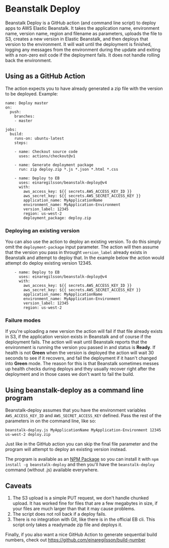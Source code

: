 # Beanstalk Deploy

Beanstalk Deploy is a GitHub action (and command line script) to deploy apps to AWS Elastic Beanstalk. It takes the application
name, environment name, version name, region and filename as parameters, uploads the file to S3, creates a new version in
Elastic Beanstalk, and then deploys that version to the environment. It will wait until the deployment is finished, logging
any messages from the environment during the update and exiting with a non-zero exit code if the deployment fails. It does
not handle rolling back the environment.

## Using as a GitHub Action

The action expects you to have already generated a zip file with the version to be deployed. Example:

```
name: Deploy master
on:
  push:
    branches:
    - master
    
jobs:
  build:
    runs-on: ubuntu-latest
    steps:
    
    - name: Checkout source code
      uses: actions/checkout@v1

    - name: Generate deployment package
      run: zip deploy.zip *.js *.json *.html *.css
      
    - name: Deploy to EB
      uses: einaregilsson/beanstalk-deploy@v4
      with:
        aws_access_key: ${{ secrets.AWS_ACCESS_KEY_ID }}
        aws_secret_key: ${{ secrets.AWS_SECRET_ACCESS_KEY }}
        application_name: MyApplicationName
        environment_name: MyApplication-Environment
        version_label: 12345
        region: us-west-2
        deployment_package: deploy.zip
```

### Deploying an existing version

You can also use the action to deploy an existing version. To do this simply omit the ```deployment-package``` input parameter.
The action will then assume that the version you pass in throught ```version_label``` already exists in Beanstalk and
attempt to deploy that. In the example below the action would attempt do deploy existing version 12345.

```
    - name: Deploy to EB
      uses: einaregilsson/beanstalk-deploy@v4
      with:
        aws_access_key: ${{ secrets.AWS_ACCESS_KEY_ID }}
        aws_secret_key: ${{ secrets.AWS_SECRET_ACCESS_KEY }}
        application_name: MyApplicationName
        environment_name: MyApplication-Environment
        version_label: 12345
        region: us-west-2
```

### Failure modes
If you're uploading a new version the action will fail if that file already exists in S3, if the application version
exists in Beanstalk and of course if the deployment fails. The action will wait until Beanstalk reports that the
environment is running the version you passed in and status is **Ready**. If health is not **Green** when the version is deployed
the action will wait 30 seconds to see if it recovers, and fail the deployment if it hasn't changed into **Green** mode. The
reason for this is that Beanstalk sometimes messes up health checks during deploys and they usually recover right after
the deployment and in those cases we don't want to fail the build.

## Using beanstalk-deploy as a command line program

Beanstalk-deploy assumes that you have the environment variables ```AWS_ACCESS_KEY_ID``` and ```AWS_SECRET_ACCESS_KEY```
defined. Pass the rest of the parameters in on the command line, like so:

```
beanstalk-deploy.js MyApplicationName MyApplication-Environment 12345 us-west-2 deploy.zip
```

Just like in the GitHub action you can skip the final file parameter and the program will attempt to deploy an existing
version instead.

The program is available as an [NPM Package](https://www.npmjs.com/package/beanstalk-deploy) so you can install it with
```npm install -g beanstalk-deploy``` and then you'll have the ```beanstalk-deploy``` command (without .js) available
everywhere. 

## Caveats

1. The S3 upload is a simple PUT request, we don't handle chunked upload. It has worked fine for files that are a 
few megabytes in size, if your files are much larger than that it may cause problems.
2. The script does not roll back if a deploy fails.
3. There is no integration with Git, like there is in the official EB cli. This script only takes a readymade zip file and
deploys it.

Finally, if you also want a nice GitHub Action to generate sequential build numbers, check out 
https://github.com/einaregilsson/build-number
